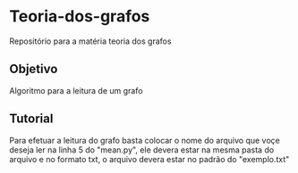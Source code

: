 # Teoria-dos-grafos
Repositório para a matéria teoria dos grafos

## Objetivo
Algoritmo para a leitura de um grafo

## Tutorial 
Para efetuar a leitura do grafo basta colocar o nome do arquivo que voçe deseja ler na linha 5 do "mean.py", ele devera estar na mesma pasta do arquivo e no formato txt, o arquivo devera estar no padrão do "exemplo.txt"
